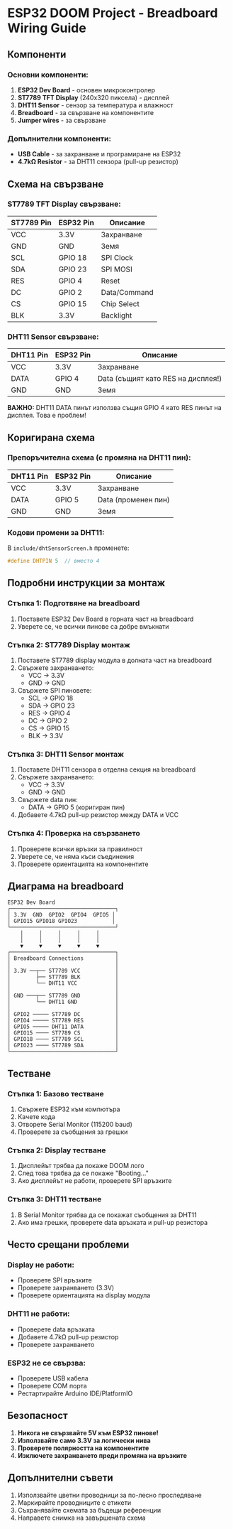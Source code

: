# ESP32 DOOM Project - Breadboard Wiring Guide

## Компоненти

### Основни компоненти:
1. **ESP32 Dev Board** - основен микроконтролер
2. **ST7789 TFT Display** (240x320 пиксела) - дисплей
3. **DHT11 Sensor** - сензор за температура и влажност
4. **Breadboard** - за свързване на компонентите
5. **Jumper wires** - за свързване

### Допълнителни компоненти:
- **USB Cable** - за захранване и програмиране на ESP32
- **4.7kΩ Resistor** - за DHT11 сензора (pull-up резистор)

## Схема на свързване

### ST7789 TFT Display свързване:

| ST7789 Pin | ESP32 Pin | Описание |
|------------|-----------|----------|
| VCC        | 3.3V      | Захранване |
| GND        | GND       | Земя |
| SCL        | GPIO 18   | SPI Clock |
| SDA        | GPIO 23   | SPI MOSI |
| RES        | GPIO 4    | Reset |
| DC         | GPIO 2    | Data/Command |
| CS         | GPIO 15   | Chip Select |
| BLK        | 3.3V      | Backlight |

### DHT11 Sensor свързване:

| DHT11 Pin | ESP32 Pin | Описание |
|-----------|-----------|----------|
| VCC       | 3.3V      | Захранване |
| DATA      | GPIO 4    | Data (същият като RES на дисплея!) |
| GND       | GND       | Земя |

**ВАЖНО:** DHT11 DATA пинът използва същия GPIO 4 като RES пинът на дисплея. Това е проблем!

## Коригирана схема

### Препоръчителна схема (с промяна на DHT11 пин):

| DHT11 Pin | ESP32 Pin | Описание |
|-----------|-----------|----------|
| VCC       | 3.3V      | Захранване |
| DATA      | GPIO 5    | Data (променен пин) |
| GND       | GND       | Земя |

### Кодови промени за DHT11:

В `include/dhtSensorScreen.h` променете:
```cpp
#define DHTPIN 5  // вместо 4
```

## Подробни инструкции за монтаж

### Стъпка 1: Подготвяне на breadboard
1. Поставете ESP32 Dev Board в горната част на breadboard
2. Уверете се, че всички пинове са добре вмъкнати

### Стъпка 2: ST7789 Display монтаж
1. Поставете ST7789 display модула в долната част на breadboard
2. Свържете захранването:
   - VCC → 3.3V
   - GND → GND
3. Свържете SPI пиновете:
   - SCL → GPIO 18
   - SDA → GPIO 23
   - RES → GPIO 4
   - DC → GPIO 2
   - CS → GPIO 15
   - BLK → 3.3V

### Стъпка 3: DHT11 Sensor монтаж
1. Поставете DHT11 сензора в отделна секция на breadboard
2. Свържете захранването:
   - VCC → 3.3V
   - GND → GND
3. Свържете data пин:
   - DATA → GPIO 5 (коригиран пин)
4. Добавете 4.7kΩ pull-up резистор между DATA и VCC

### Стъпка 4: Проверка на свързването
1. Проверете всички връзки за правилност
2. Уверете се, че няма къси съединения
3. Проверете ориентацията на компонентите

## Диаграма на breadboard

```
ESP32 Dev Board
┌─────────────────────────────────┐
│ 3.3V  GND  GPIO2  GPIO4  GPIO5 │
│ GPIO15 GPIO18 GPIO23           │
└─────────────────────────────────┘
    │     │     │     │     │
    │     │     │     │     │
    ▼     ▼     ▼     ▼     ▼
┌─────────────────────────────────┐
│ Breadboard Connections          │
│                                 │
│ 3.3V ──┬── ST7789 VCC           │
│        ├── ST7789 BLK           │
│        └── DHT11 VCC            │
│                                 │
│ GND ───┬── ST7789 GND           │
│        └── DHT11 GND            │
│                                 │
│ GPIO2 ───── ST7789 DC           │
│ GPIO4 ───── ST7789 RES          │
│ GPIO5 ───── DHT11 DATA          │
│ GPIO15 ──── ST7789 CS           │
│ GPIO18 ──── ST7789 SCL          │
│ GPIO23 ──── ST7789 SDA          │
└─────────────────────────────────┘
```

## Тестване

### Стъпка 1: Базово тестване
1. Свържете ESP32 към компютъра
2. Качете кода
3. Отворете Serial Monitor (115200 baud)
4. Проверете за съобщения за грешки

### Стъпка 2: Display тестване
1. Дисплейът трябва да покаже DOOM лого
2. След това трябва да се покаже "Booting..."
3. Ако дисплейът не работи, проверете SPI връзките

### Стъпка 3: DHT11 тестване
1. В Serial Monitor трябва да се покажат съобщения за DHT11
2. Ако има грешки, проверете data връзката и pull-up резистора

## Често срещани проблеми

### Display не работи:
- Проверете SPI връзките
- Проверете захранването (3.3V)
- Проверете ориентацията на display модула

### DHT11 не работи:
- Проверете data връзката
- Добавете 4.7kΩ pull-up резистор
- Проверете захранването

### ESP32 не се свързва:
- Проверете USB кабела
- Проверете COM порта
- Рестартирайте Arduino IDE/PlatformIO

## Безопасност

1. **Никога не свързвайте 5V към ESP32 пинове!**
2. **Използвайте само 3.3V за логически нива**
3. **Проверете полярността на компонентите**
4. **Изключете захранването преди промяна на връзките**

## Допълнителни съвети

1. Използвайте цветни проводници за по-лесно проследяване
2. Маркирайте проводниците с етикети
3. Съхранявайте схемата за бъдещи референции
4. Направете снимка на завършената схема 